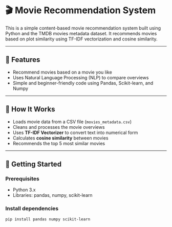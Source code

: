 # 🎬 Movie Recommendation System

This is a simple content-based movie recommendation system built using Python and the TMDB movies metadata dataset. It recommends movies based on plot similarity using TF-IDF vectorization and cosine similarity.

---

## 📌 Features

- Recommend movies based on a movie you like
- Uses Natural Language Processing (NLP) to compare overviews
- Simple and beginner-friendly code using Pandas, Scikit-learn, and Numpy

---

## 🧠 How It Works

- Loads movie data from a CSV file (`movies_metadata.csv`)
- Cleans and processes the movie overviews
- Uses **TF-IDF Vectorizer** to convert text into numerical form
- Calculates **cosine similarity** between movies
- Recommends the top 5 most similar movies

---

## 🚀 Getting Started

### Prerequisites

- Python 3.x
- Libraries: pandas, numpy, scikit-learn

### Install dependencies

```bash
pip install pandas numpy scikit-learn

